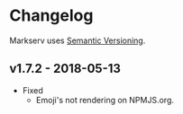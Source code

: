 # Changelog

Markserv uses [Semantic Versioning](http://semver.org/).

## v1.7.2 - 2018-05-13

- Fixed
	+ Emoji's not rendering on NPMJS.org.